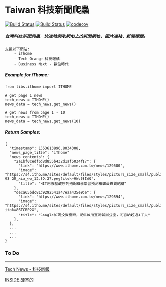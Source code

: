 # Taiwan 科技新聞爬蟲
[![Build Status](https://travis-ci.org/WisChang005/technews_tw.svg?branch=master)](https://travis-ci.org/WisChang005/technews_tw)
[![Build Status](https://dev.azure.com/wisdevops/pipe_test1/_apis/build/status/WisChang005.technews_tw?branchName=master)](https://dev.azure.com/wisdevops/pipe_test1/_build/latest?definitionId=3&branchName=master)
[![codecov](https://codecov.io/gh/WisChang005/technews_tw/branch/master/graph/badge.svg)](https://codecov.io/gh/WisChang005/technews_tw)


##### 台灣科技新聞爬蟲，快速地爬取網站上的新聞網址、圖片連結、新聞標題。
```
支援以下網站:
    - iThome
    - Tech Orange 科技報橘
    - Business Next - 數位時代
```

##### Example for iThome:
```
from libs.ithome import ITHOME

# get page 1 news
tech_news = ITHOME()
news_data = tech_news.get_news()

# get news from page 1 - 10
tech_news = ITHOME()
news_data = tech_news.get_news(10)
```

##### Return Samples:
```
{
  "timestamp": 1553613896.8034308,
  "news_page_title": "iThome"
  "news_contents": {
    "2a1bf0cedf6d8d855b432d1af5034f17": {
      "link": "https://www.ithome.com.tw/news/129580",
      "image": "https://s4.itho.me/sites/default/files/styles/picture_size_small/public/field/image/ying_mu_kuai_zhao_2019-03-25_xia_wu_12.59.27.png?itok=HWs33IWQ",
      "title": "MIT用胺基酸序列搭配機器學習預測複雜蛋白質結構"
    },
    "deca65bdc81d9292541a47eaa435e9ce": {
      "link": "https://www.ithome.com.tw/news/129594",
      "image": "https://s4.itho.me/sites/default/files/styles/picture_size_small/public/field/image/google2_she_ying_huang_yu_yun_.jpg?itok=86TCRP2X",
      "title": "Google加碼投資臺灣，明年啟用臺灣新辦公室，可容納超過4千人"
    },
  },
  ...
  ...
  ...
}
```


### To Do
------------
[Tech News - 科技新報](https://technews.tw/)

[INSIDE 硬塞的](https://www.inside.com.tw/)

